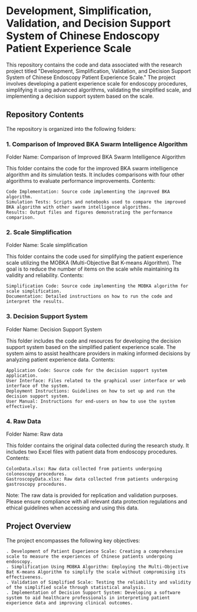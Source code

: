 # Development, Simplification, Validation, and Decision Support System of Chinese Endoscopy Patient Experience Scale

This repository contains the code and data associated with the research project titled "Development, Simplification, Validation, and Decision Support System of Chinese Endoscopy Patient Experience Scale." The project involves developing a patient experience scale for endoscopy procedures, simplifying it using advanced algorithms, validating the simplified scale, and implementing a decision support system based on the scale.
## Repository Contents

The repository is organized into the following folders:
### 1. Comparison of Improved BKA Swarm Intelligence Algorithm

Folder Name: Comparison of Improved BKA Swarm Intelligence Algorithm

This folder contains the code for the improved BKA  swarm intelligence algorithm and its simulation tests. It includes comparisons with four other algorithms to evaluate performance improvements.
Contents:

    Code Implementation: Source code implementing the improved BKA algorithm.
    Simulation Tests: Scripts and notebooks used to compare the improved BKA algorithm with other swarm intelligence algorithms.
    Results: Output files and figures demonstrating the performance comparison.

### 2. Scale Simplification

Folder Name: Scale simplification

This folder contains the code used for simplifying the patient experience scale utilizing the MOBKA (Multi-Objective Bat K-means Algorithm). The goal is to reduce the number of items on the scale while maintaining its validity and reliability.
Contents:

    Simplification Code: Source code implementing the MOBKA algorithm for scale simplification.
    Documentation: Detailed instructions on how to run the code and interpret the results.

### 3. Decision Support System

Folder Name: Decision Support System

This folder includes the code and resources for developing the decision support system based on the simplified patient experience scale. The system aims to assist healthcare providers in making informed decisions by analyzing patient experience data.
Contents:

    Application Code: Source code for the decision support system application.
    User Interface: Files related to the graphical user interface or web interface of the system.
    Deployment Instructions: Guidelines on how to set up and run the decision support system.
    User Manual: Instructions for end-users on how to use the system effectively.

### 4. Raw Data

Folder Name: Raw data

This folder contains the original data collected during the research study. It includes two Excel files with patient data from endoscopy procedures.
Contents:

    ColonData.xlsx: Raw data collected from patients undergoing colonoscopy procedures.
    GastroscopyData.xlsx: Raw data collected from patients undergoing gastroscopy procedures.

Note: The raw data is provided for replication and validation purposes. Please ensure compliance with all relevant data protection regulations and ethical guidelines when accessing and using this data.

## Project Overview

The project encompasses the following key objectives:

    . Development of Patient Experience Scale: Creating a comprehensive scale to measure the experiences of Chinese patients undergoing endoscopy.
    . Simplification Using MOBKA Algorithm: Employing the Multi-Objective Bat K-means Algorithm to simplify the scale without compromising its effectiveness.
    . Validation of Simplified Scale: Testing the reliability and validity of the simplified scale through statistical analysis.
    . Implementation of Decision Support System: Developing a software system to aid healthcare professionals in interpreting patient experience data and improving clinical outcomes.

